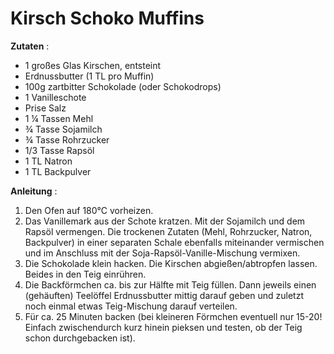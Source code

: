 Kirsch Schoko Muffins
===

__Zutaten__ :
- 1 großes Glas Kirschen, entsteint
- Erdnussbutter (1 TL pro Muffin)
- 100g zartbitter Schokolade (oder Schokodrops)
- 1 Vanilleschote
- Prise Salz
- 1 ¼ Tassen Mehl
- ¾ Tasse Sojamilch
- ¾ Tasse Rohrzucker
- 1/3 Tasse Rapsöl
- 1 TL Natron
- 1 TL Backpulver

__Anleitung__ :
  1.  Den Ofen auf 180°C vorheizen.
  2.  Das Vanillemark aus der Schote kratzen. Mit der Sojamilch und dem Rapsöl vermengen. Die trockenen Zutaten (Mehl, Rohrzucker, Natron, Backpulver) in einer separaten Schale ebenfalls miteinander vermischen und im Anschluss mit der Soja-Rapsöl-Vanille-Mischung vermixen.
  3.  Die Schokolade klein hacken. Die Kirschen abgießen/abtropfen lassen. Beides in den Teig einrühren.
  4.  Die Backförmchen ca. bis zur Hälfte mit Teig füllen. Dann jeweils einen (gehäuften) Teelöffel Erdnussbutter mittig darauf geben und zuletzt noch einmal etwas Teig-Mischung darauf verteilen.
  5.  Für ca. 25 Minuten backen (bei kleineren Förmchen eventuell nur 15-20! Einfach zwischendurch kurz hinein pieksen und testen, ob der Teig schon durchgebacken ist).
